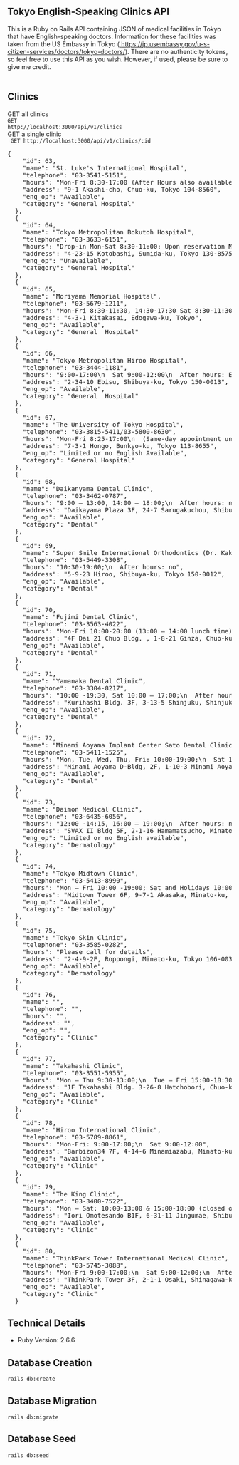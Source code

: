 ## Tokyo English-Speaking Clinics API

This is a Ruby on Rails API containing JSON of medical facilities in Tokyo that have English-speaking doctors. Information for these facilities was taken from the US Embassy in Tokyo (<a href a = "https://jp.usembassy.gov/u-s-citizen-services/doctors/tokyo-doctors/"> https://jp.usembassy.gov/u-s-citizen-services/doctors/tokyo-doctors/</a>). There are no authenticity tokens, so feel free to use this API as you wish. However, if used, please be sure to give me credit.
<br>
<br>
## Clinics
GET all clinics
<br>
<code>GET http://localhost:3000/api/v1/clinics</code>
<br>
GET a single clinic
<br>
<code> GET http://localhost:3000/api/v1/clinics/:id</code>
<br>
<pre>{
    "id": 63,
    "name": "St. Luke's International Hospital",
    "telephone": "03-3541-5151",
    "hours": "Mon-Fri 8:30-17:00 (After Hours also available",
    "address": "9-1 Akashi-cho, Chuo-ku, Tokyo 104-8560",
    "eng_op": "Available",
    "category": "General Hospital"
  },
  {
    "id": 64,
    "name": "Tokyo Metropolitan Bokutoh Hospital",
    "telephone": "03-3633-6151",
    "hours": "Drop-in Mon-Sat 8:30-11:00; Upon reservation Mon-Sat 9:00-17:00; After hours: yes (emergency only)",
    "address": "4-23-15 Kotobashi, Sumida-ku, Tokyo 130-8575",
    "eng_op": "Unavailable",
    "category": "General Hospital"
  },
  {
    "id": 65,
    "name": "Moriyama Memorial Hospital",
    "telephone": "03-5679-1211",
    "hours": "Mon-Fri 8:30-11:30, 14:30-17:30 Sat 8:30-11:30\n  (After hours available)",
    "address": "4-3-1 Kitakasai, Edogawa-ku, Tokyo",
    "eng_op": "Available",
    "category": "General  Hospital"
  },
  {
    "id": 66,
    "name": "Tokyo Metropolitan Hiroo Hospital",
    "telephone": "03-3444-1181",
    "hours": "9:00-17:00\n  Sat 9:00-12:00\n  After hours: Emergency only",
    "address": "2-34-10 Ebisu, Shibuya-ku, Tokyo 150-0013",
    "eng_op": "Available",
    "category": "General  Hospital"
  },
  {
    "id": 67,
    "name": "The University of Tokyo Hospital",
    "telephone": "03-3815-5411/03-5800-8630",
    "hours": "Mon-Fri 8:25-17:00\n  (Same-day appointment until 11:00)\n  After hours: yes",
    "address": "7-3-1 Hongo, Bunkyo-ku, Tokyo 113-8655",
    "eng_op": "Limited or no English Available",
    "category": "General Hospital"
  },
  {
    "id": 68,
    "name": "Daikanyama Dental Clinic",
    "telephone": "03-3462-0787",
    "hours": "9:00 – 13:00, 14:00 – 18:00;\n  After hours: no",
    "address": "Daikayama Plaza 3F, 24-7 Sarugakuchou, Shibuya-ku, Tokyo 150-0033",
    "eng_op": "Available",
    "category": "Dental"
  },
  {
    "id": 69,
    "name": "Super Smile International Orthodontics (Dr. Kaku’s Office) – Hiroo",
    "telephone": "03-5449-3308",
    "hours": "10:30-19:00;\n  After hours: no",
    "address": "5-9-23 Hiroo, Shibuya-ku, Tokyo 150-0012",
    "eng_op": "Available",
    "category": "Dental"
  },
  {
    "id": 70,
    "name": "Fujimi Dental Clinic",
    "telephone": "03-3563-4022",
    "hours": "Mon-Fri 10:00-20:00 (13:00 – 14:00 lunch time), Sat 10:00-18:00 (13:00 – 14:00 lunch time) English available: Mon, Wed, Fri 10:00-17:00 Tue, Thur, Sat 10:00- 18:00\n  After hours:no",
    "address": "4F Dai 21 Chuo Bldg. , 1-8-21 Ginza, Chuo-ku, Tokyo 104-0061",
    "eng_op": "Available",
    "category": "Dental"
  },
  {
    "id": 71,
    "name": "Yamanaka Dental Clinic",
    "telephone": "03-3304-8217",
    "hours": "10:00 -19:30, Sat 10:00 – 17:00;\n  After hours: no",
    "address": "Kurihashi Bldg. 3F, 3-13-5 Shinjuku, Shinjuku-ku, Tokyo 160-0022",
    "eng_op": "Available",
    "category": "Dental"
  },
  {
    "id": 72,
    "name": "Minami Aoyama Implant Center Sato Dental Clinic",
    "telephone": "03-5411-1525",
    "hours": "Mon, Tue, Wed, Thu, Fri: 10:00-19:00;\n  Sat 10:00-17:00;\n  After hours: no",
    "address": "Minami Aoyama D-Bldg, 2F, 1-10-3 Minami Aoyama, Minato-ku, Tokyo 107-0062",
    "eng_op": "Available",
    "category": "Dental"
  },
  {
    "id": 73,
    "name": "Daimon Medical Clinic",
    "telephone": "03-6435-6056",
    "hours": "12:00 -14:15, 16:00 – 19:00;\n  After hours: no",
    "address": "SVAX II Bldg 5F, 2-1-16 Hamamatsucho, Minato-ku, Tokyo 105-0013",
    "eng_op": "Limited or no English available",
    "category": "Dermatology"
  },
  {
    "id": 74,
    "name": "Tokyo Midtown Clinic",
    "telephone": "03-5413-8990",
    "hours": "Mon – Fri 10:00 -19:00; Sat and Holidays 10:00 -18:00",
    "address": "Midtown Tower 6F, 9-7-1 Akasaka, Minato-ku, Tokyo 107-6206",
    "eng_op": "Available",
    "category": "Dermatology"
  },
  {
    "id": 75,
    "name": "Tokyo Skin Clinic",
    "telephone": "03-3585-0282",
    "hours": "Please call for details",
    "address": "2-4-9-2F, Roppongi, Minato-ku, Tokyo 106-0032",
    "eng_op": "Available",
    "category": "Dermatology"
  },
  {
    "id": 76,
    "name": "",
    "telephone": "",
    "hours": "",
    "address": "",
    "eng_op": "",
    "category": "Clinic"
  },
  {
    "id": 77,
    "name": "Takahashi Clinic",
    "telephone": "03-3551-5955",
    "hours": "Mon – Thu 9:30-13:00;\n  Tue – Fri 15:00-18:30, After hours: no",
    "address": "1F Takahashi Bldg. 3-26-8 Hatchobori, Chuo-ku, Tokyo 104-0032",
    "eng_op": "Available",
    "category": "Clinic"
  },
  {
    "id": 78,
    "name": "Hiroo International Clinic",
    "telephone": "03-5789-8861",
    "hours": "Mon-Fri: 9:00-17:00;\n  Sat 9:00-12:00",
    "address": "Barbizon34 7F, 4-14-6 Minamiazabu, Minato-ku, Tokyo 106-0047",
    "eng_op": "available",
    "category": "Clinic"
  },
  {
    "id": 79,
    "name": "The King Clinic",
    "telephone": "03-3400-7522",
    "hours": "Mon – Sat: 10:00-13:00 & 15:00-18:00 (closed on Wed & Sun);\n  After hours: No",
    "address": "Iori Omotesando B1F, 6-31-11 Jingumae, Shibuya-ku, Tokyo 150-0001",
    "eng_op": "Available",
    "category": "Clinic"
  },
  {
    "id": 80,
    "name": "ThinkPark Tower International Medical Clinic",
    "telephone": "03-5745-3088",
    "hours": "Mon-Fri 9:00-17:00;\n  Sat 9:00-12:00;\n  After hours: Yes",
    "address": "ThinkPark Tower 3F, 2-1-1 Osaki, Shinagawa-ku, Tokyo 141-6003",
    "eng_op": "Available",
    "category": "Clinic"
  }</pre>

## Technical Details
<ul>
  <li>Ruby Version: 2.6.6</li>
</ul>

## Database Creation
<code>rails db:create</code>

## Database Migration
<code>rails db:migrate</code>

## Database Seed
<code>rails db:seed</code>
